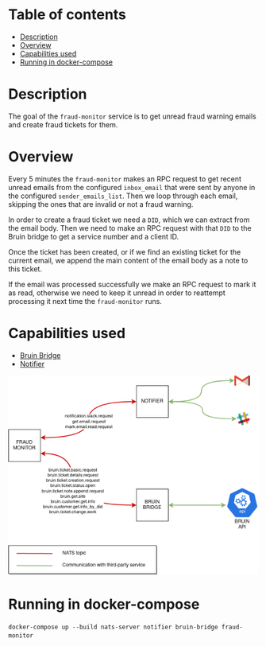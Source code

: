 # Table of contents
  * [Description](#description)
  * [Overview](#overview)  
  * [Capabilities used](#capabilities-used) 
  * [Running in docker-compose](#running-in-docker-compose)

# Description
The goal of the `fraud-monitor` service is to get unread fraud warning emails and create fraud tickets for them.

# Overview
Every 5 minutes the `fraud-monitor` makes an RPC request to get recent unread emails from the configured `inbox_email` that were sent by anyone in the configured `sender_emails_list`. 
Then we loop through each email, skipping the ones that are invalid or not a fraud warning.

In order to create a fraud ticket we need a `DID`, which we can extract from the email body.
Then we need to make an RPC request with that `DID` to the Bruin bridge to get a service number and a client ID.

Once the ticket has been created, or if we find an existing ticket for the current email, we append the main content of the email body as a note to this ticket.

If the email was processed successfully we make an RPC request to mark it as read,
otherwise we need to keep it unread in order to reattempt processing it next time the `fraud-monitor` runs.

# Capabilities used
- [Bruin Bridge](../bruin-bridge/README.md)
- [Notifier](../notifier/README.md)

![IMAGE: fraud-monitor_microservice_relationships](/docs/img/system_overview/use_cases/fraud-monitor_microservice_relationships.png)

# Running in docker-compose
`docker-compose up --build nats-server notifier bruin-bridge fraud-monitor`
